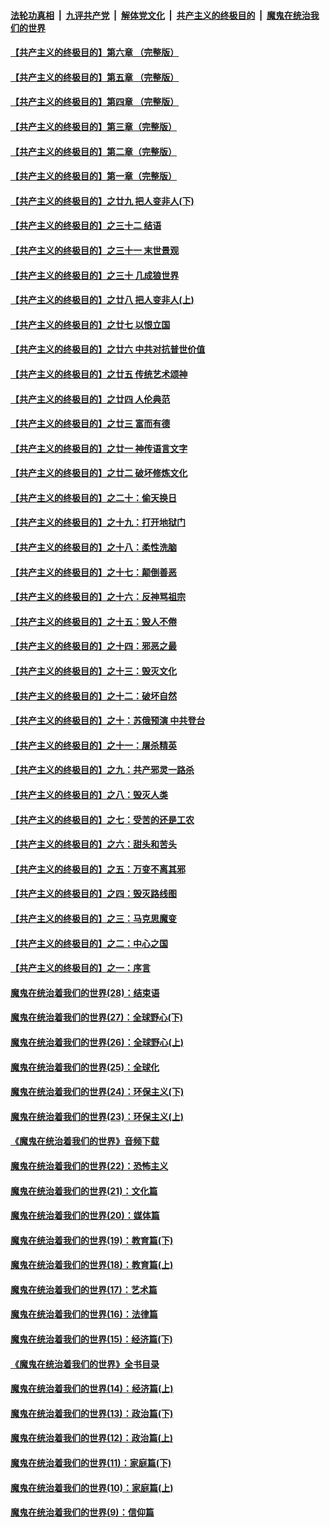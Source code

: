 

####  [法轮功真相](../../../../basic/blob/master/README.md?t=06251131) &nbsp;|&nbsp; [九评共产党](../../../../9ping.md/blob/master/README.md?t=06251131) &nbsp;|&nbsp; [解体党文化](../../../../jtdwh.md/blob/master/README.md?t=06251131)  &nbsp;|&nbsp; [共产主义的终极目的](../../../../gczydzjmd.md/blob/master/README.md?t=06251131) &nbsp;|&nbsp; [魔鬼在统治我们的世界](../../../../mgztzwmdsj.md/blob/master/README.md?t=06251131) 

#### [【共产主义的终极目的】第六章 （完整版）](../pages/nsc422/n11428913.md?t=06251131) 

#### [【共产主义的终极目的】第五章 （完整版）](../pages/nsc422/n11428912.md?t=06251131) 

#### [【共产主义的终极目的】第四章 （完整版）](../pages/nsc422/n11428907.md?t=06251131) 

#### [【共产主义的终极目的】第三章（完整版）](../pages/nsc422/n11428848.md?t=06251131) 

#### [【共产主义的终极目的】第二章（完整版）](../pages/nsc422/n11428831.md?t=06251131) 

#### [【共产主义的终极目的】第一章（完整版）](../pages/nsc422/n11417651.md?t=06251131) 

#### [【共产主义的终极目的】之廿九 把人变非人(下)](../pages/nsc422/n11344140.md?t=06251131) 

#### [【共产主义的终极目的】之三十二 结语](../pages/nsc422/n11360535.md?t=06251131) 

#### [【共产主义的终极目的】之三十一 末世景观](../pages/nsc422/n11351129.md?t=06251131) 

#### [【共产主义的终极目的】之三十 几成狼世界](../pages/nsc422/n11348280.md?t=06251131) 

#### [【共产主义的终极目的】之廿八 把人变非人(上)](../pages/nsc422/n11340492.md?t=06251131) 

#### [【共产主义的终极目的】之廿七 以恨立国](../pages/nsc422/n11336944.md?t=06251131) 

#### [【共产主义的终极目的】之廿六 中共对抗普世价值](../pages/nsc422/n11324785.md?t=06251131) 

#### [【共产主义的终极目的】之廿五 传统艺术颂神](../pages/nsc422/n11296396.md?t=06251131) 

#### [【共产主义的终极目的】之廿四 人伦典范](../pages/nsc422/n11296397.md?t=06251131) 

#### [【共产主义的终极目的】之廿三 富而有德](../pages/nsc422/n11283598.md?t=06251131) 

#### [【共产主义的终极目的】之廿一 神传语言文字](../pages/nsc422/n11263265.md?t=06251131) 

#### [【共产主义的终极目的】之廿二 破坏修炼文化](../pages/nsc422/n11245728.md?t=06251131) 

#### [【共产主义的终极目的】之二十：偷天换日](../pages/nsc422/n11238846.md?t=06251131) 

#### [【共产主义的终极目的】之十九：打开地狱门](../pages/nsc422/n11206376.md?t=06251131) 

#### [【共产主义的终极目的】之十八：柔性洗脑](../pages/nsc422/n11199994.md?t=06251131) 

#### [【共产主义的终极目的】之十七：颠倒善恶](../pages/nsc422/n11179782.md?t=06251131) 

#### [【共产主义的终极目的】之十六：反神骂祖宗](../pages/nsc422/n11166798.md?t=06251131) 

#### [【共产主义的终极目的】之十五：毁人不倦](../pages/nsc422/n11166792.md?t=06251131) 

#### [【共产主义的终极目的】之十四：邪恶之最](../pages/nsc422/n11150249.md?t=06251131) 

#### [【共产主义的终极目的】之十三：毁灭文化](../pages/nsc422/n11135227.md?t=06251131) 

#### [【共产主义的终极目的】之十二：破坏自然](../pages/nsc422/n11135214.md?t=06251131) 

#### [【共产主义的终极目的】之十：苏俄预演 中共登台](../pages/nsc422/n11118424.md?t=06251131) 

#### [【共产主义的终极目的】之十一：屠杀精英](../pages/nsc422/n11118442.md?t=06251131) 

#### [【共产主义的终极目的】之九：共产邪灵一路杀](../pages/nsc422/n11114139.md?t=06251131) 

#### [【共产主义的终极目的】之八：毁灭人类](../pages/nsc422/n11108503.md?t=06251131) 

#### [【共产主义的终极目的】之七：受苦的还是工农](../pages/nsc422/n11101809.md?t=06251131) 

#### [【共产主义的终极目的】之六：甜头和苦头](../pages/nsc422/n11096971.md?t=06251131) 

#### [【共产主义的终极目的】之五：万变不离其邪](../pages/nsc422/n11091285.md?t=06251131) 

#### [【共产主义的终极目的】之四：毁灭路线图](../pages/nsc422/n11086284.md?t=06251131) 

#### [【共产主义的终极目的】之三：马克思魔变](../pages/nsc422/n11061941.md?t=06251131) 

#### [【共产主义的终极目的】之二：中心之国](../pages/nsc422/n11047728.md?t=06251131) 

#### [【共产主义的终极目的】之一：序言](../pages/nsc422/n11086077.md?t=06251131) 

#### [魔鬼在统治着我们的世界(28)：结束语](../pages/nsc422/n10936246.md?t=06251131) 

#### [魔鬼在统治着我们的世界(27)：全球野心(下)](../pages/nsc422/n10928319.md?t=06251131) 

#### [魔鬼在统治着我们的世界(26)：全球野心(上)](../pages/nsc422/n10900318.md?t=06251131) 

#### [魔鬼在统治着我们的世界(25)：全球化](../pages/nsc422/n10788205.md?t=06251131) 

#### [魔鬼在统治着我们的世界(24)：环保主义(下)](../pages/nsc422/n10695307.md?t=06251131) 

#### [魔鬼在统治着我们的世界(23)：环保主义(上)](../pages/nsc422/n10688613.md?t=06251131) 

#### [《魔鬼在统治着我们的世界》音频下载](../pages/nsc422/n10635553.md?t=06251131) 

#### [魔鬼在统治着我们的世界(22)：恐怖主义](../pages/nsc422/n10614727.md?t=06251131) 

#### [魔鬼在统治着我们的世界(21)：文化篇](../pages/nsc422/n10597706.md?t=06251131) 

#### [魔鬼在统治着我们的世界(20)：媒体篇](../pages/nsc422/n10586579.md?t=06251131) 

#### [魔鬼在统治着我们的世界(19)：教育篇(下)](../pages/nsc422/n10564808.md?t=06251131) 

#### [魔鬼在统治着我们的世界(18)：教育篇(上)](../pages/nsc422/n10526970.md?t=06251131) 

#### [魔鬼在统治着我们的世界(17)：艺术篇](../pages/nsc422/n10499093.md?t=06251131) 

#### [魔鬼在统治着我们的世界(16)：法律篇](../pages/nsc422/n10485969.md?t=06251131) 

#### [魔鬼在统治着我们的世界(15)：经济篇(下)](../pages/nsc422/n10469975.md?t=06251131) 

#### [《魔鬼在统治着我们的世界》全书目录](../pages/nsc422/n10464261.md?t=06251131) 

#### [魔鬼在统治着我们的世界(14)：经济篇(上)](../pages/nsc422/n10457370.md?t=06251131) 

#### [魔鬼在统治着我们的世界(13)：政治篇(下)](../pages/nsc422/n10448270.md?t=06251131) 

#### [魔鬼在统治着我们的世界(12)：政治篇(上)](../pages/nsc422/n10444576.md?t=06251131) 

#### [魔鬼在统治着我们的世界(11)：家庭篇(下)](../pages/nsc422/n10440961.md?t=06251131) 

#### [魔鬼在统治着我们的世界(10)：家庭篇(上)](../pages/nsc422/n10435448.md?t=06251131) 

#### [魔鬼在统治着我们的世界(9)：信仰篇](../pages/nsc422/n10432159.md?t=06251131) 

